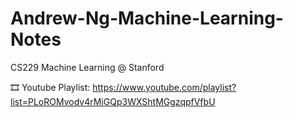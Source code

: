 # Andrew-Ng-Machine-Learning-Notes
CS229 Machine Learning @ Stanford

🎞 Youtube Playlist: https://www.youtube.com/playlist?list=PLoROMvodv4rMiGQp3WXShtMGgzqpfVfbU
